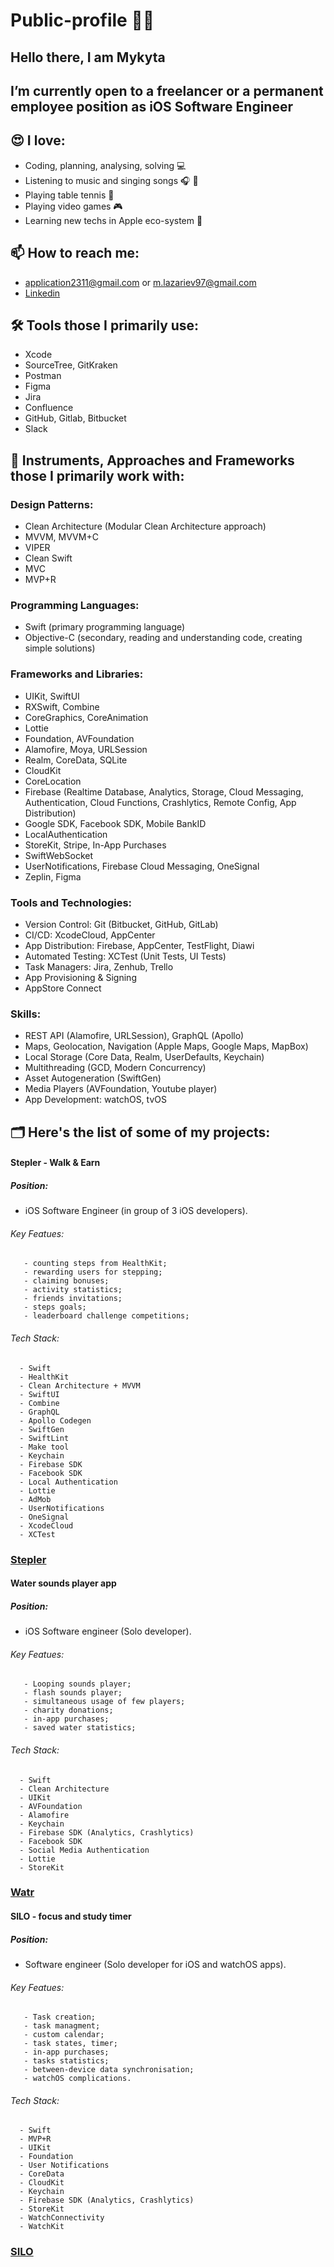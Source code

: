 # Public-profile 👨‍💻

## Hello there, I am Mykyta

## I’m currently open to a freelancer or a permanent employee position as **iOS Software Engineer**

## 😍 I love:

  - Coding, planning, analysing, solving 💻
  - Listening to music and singing songs 🎧 🎤
  - Playing table tennis 🏓
  - Playing video games 🎮
  - Learning new techs in Apple eco-system 🍏

## 📫 How to reach me: 

  - application2311@gmail.com or m.lazariev97@gmail.com
  - [Linkedin](https://www.linkedin.com/in/mykyta-lazariev-2bb497162)

## 🛠 Tools those I primarily use:

  - Xcode
  - SourceTree, GitKraken
  - Postman
  - Figma
  - Jira
  - Confluence
  - GitHub, Gitlab, Bitbucket
  - Slack

## 🧰 Instruments, Approaches and Frameworks those I primarily work with:

### **Design Patterns:**
- Clean Architecture (Modular Clean Architecture approach)
- MVVM, MVVM+C
- VIPER
- Clean Swift
- MVC
- MVP+R

### **Programming Languages:**
- Swift (primary programming language)
- Objective-C (secondary, reading and understanding code, creating simple solutions)

### **Frameworks and Libraries:**
- UIKit, SwiftUI
- RXSwift, Combine
- CoreGraphics, CoreAnimation
- Lottie
- Foundation, AVFoundation
- Alamofire, Moya, URLSession
- Realm, CoreData, SQLite
- CloudKit
- CoreLocation
- Firebase (Realtime Database, Analytics, Storage, Cloud Messaging, Authentication, Cloud Functions, Crashlytics, Remote Config, App Distribution)
- Google SDK, Facebook SDK, Mobile BankID
- LocalAuthentication
- StoreKit, Stripe, In-App Purchases
- SwiftWebSocket
- UserNotifications, Firebase Cloud Messaging, OneSignal
- Zeplin, Figma

### **Tools and Technologies:**
- Version Control: Git (Bitbucket, GitHub, GitLab)
- CI/CD: XcodeCloud, AppCenter
- App Distribution: Firebase, AppCenter, TestFlight, Diawi
- Automated Testing: XCTest (Unit Tests, UI Tests)
- Task Managers: Jira, Zenhub, Trello
- App Provisioning & Signing
- AppStore Connect

### **Skills:**
- REST API (Alamofire, URLSession), GraphQL (Apollo)
- Maps, Geolocation, Navigation (Apple Maps, Google Maps, MapBox)
- Local Storage (Core Data, Realm, UserDefaults, Keychain)
- Multithreading (GCD, Modern Concurrency)
- Asset Autogeneration (SwiftGen)
- Media Players (AVFoundation, Youtube player)
- App Development: watchOS, tvOS


## 🗂 Here's the list of some of my projects:

#### Stepler - Walk & Earn 

##### Position:

  - iOS Software Engineer (in group of 3 iOS developers).

###### Key Featues:

       - counting steps from HealthKit;
       - rewarding users for stepping;
       - claiming bonuses; 
       - activity statistics;
       - friends invitations;
       - steps goals;
       - leaderboard challenge competitions;
       
###### Tech Stack:

      - Swift
      - HealthKit
      - Clean Architecture + MVVM
      - SwiftUI
      - Combine
      - GraphQL
      - Apollo Codegen
      - SwiftGen
      - SwiftLint
      - Make tool
      - Keychain
      - Firebase SDK
      - Facebook SDK
      - Local Authentication
      - Lottie
      - AdMob
      - UserNotifications
      - OneSignal
      - XcodeCloud
      - XCTest



### [Stepler](https://apps.apple.com/no/app/stepler-walk-earn/id1451006880)


#### Water sounds player app

##### Position:

  - iOS Software engineer (Solo developer).

###### Key Featues:

       - Looping sounds player;
       - flash sounds player;
       - simultaneous usage of few players; 
       - charity donations;
       - in-app purchases;
       - saved water statistics;
       
###### Tech Stack:

      - Swift
      - Clean Architecture
      - UIKit
      - AVFoundation
      - Alamofire 
      - Keychain
      - Firebase SDK (Analytics, Crashlytics)
      - Facebook SDK
      - Social Media Authentication
      - Lottie
      - StoreKit



### [Watr](https://apps.apple.com/us/app/watr-app/id1552931175)

#### SILO - focus and study timer

##### Position:

  - Software engineer (Solo developer for iOS and watchOS apps).

###### Key Featues:

       - Task creation;
       - task managment;
       - custom calendar; 
       - task states, timer;
       - in-app purchases;
       - tasks statistics;
       - between-device data synchronisation;
       - watchOS complications.
       
###### Tech Stack:

      - Swift
      - MVP+R
      - UIKit
      - Foundation
      - User Notifications
      - CoreData 
      - CloudKit
      - Keychain
      - Firebase SDK (Analytics, Crashlytics)
      - StoreKit
      - WatchConnectivity
      - WatchKit
      



### [SILO](https://apps.apple.com/us/app/silo-focus-and-study-timer/id1086491369)




